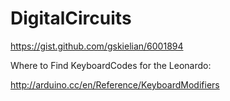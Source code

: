 DigitalCircuits
===============


 https://gist.github.com/gskielian/6001894


Where to Find KeyboardCodes for the Leonardo:

http://arduino.cc/en/Reference/KeyboardModifiers

